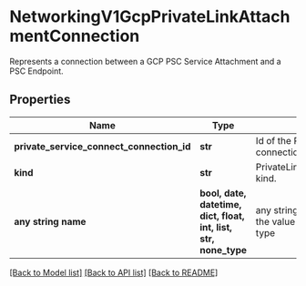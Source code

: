 # NetworkingV1GcpPrivateLinkAttachmentConnection

Represents a connection between a GCP PSC Service Attachment and a PSC Endpoint.

## Properties
Name | Type | Description | Notes
------------ | ------------- | ------------- | -------------
**private_service_connect_connection_id** | **str** | Id of the Private Service connection. | [readonly] 
**kind** | **str** | PrivateLinkAttachmentConnection kind. | defaults to "GcpPrivateLinkAttachmentConnection"
**any string name** | **bool, date, datetime, dict, float, int, list, str, none_type** | any string name can be used but the value must be the correct type | [optional]

[[Back to Model list]](../README.md#documentation-for-models) [[Back to API list]](../README.md#documentation-for-api-endpoints) [[Back to README]](../README.md)


